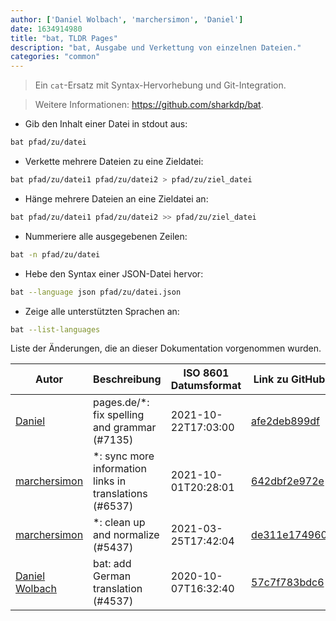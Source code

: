 ```yaml
---
author: ['Daniel Wolbach', 'marchersimon', 'Daniel']
date: 1634914980
title: "bat, TLDR Pages"
description: "bat, Ausgabe und Verkettung von einzelnen Dateien."
categories: "common"
---
```

> Ein `cat`-Ersatz mit Syntax-Hervorhebung und Git-Integration.

> Weitere Informationen: <https://github.com/sharkdp/bat>.

- Gib den Inhalt einer Datei in stdout aus:

```bash
bat pfad/zu/datei
```

- Verkette mehrere Dateien zu eine Zieldatei:

```bash
bat pfad/zu/datei1 pfad/zu/datei2 > pfad/zu/ziel_datei
```

- Hänge mehrere Dateien an eine Zieldatei an:

```bash
bat pfad/zu/datei1 pfad/zu/datei2 >> pfad/zu/ziel_datei
```

- Nummeriere alle ausgegebenen Zeilen:

```bash
bat -n pfad/zu/datei
```

- Hebe den Syntax einer JSON-Datei hervor:

```bash
bat --language json pfad/zu/datei.json
```

- Zeige alle unterstützten Sprachen an:

```bash
bat --list-languages
```
Liste der Änderungen, die an dieser Dokumentation vorgenommen wurden.


Autor | Beschreibung | ISO 8601 Datumsformat | Link zu GitHub
------|-----|-----|-----
[Daniel](mailto:71837281+darmiel@users.noreply.github.com) | pages.de/*: fix spelling and grammar (#7135) | 2021-10-22T17:03:00 | [afe2deb899df](https://github.com/tldr-pages/tldr/commit/afe2deb899df7f1b3252bdd1326e56988568acce)
[marchersimon](mailto:50295997+marchersimon@users.noreply.github.com) | *: sync more information links in translations (#6537) | 2021-10-01T20:28:01 | [642dbf2e972e](https://github.com/tldr-pages/tldr/commit/642dbf2e972e388fab8c84ba3b4685fb862b6454)
[marchersimon](mailto:50295997+marchersimon@users.noreply.github.com) | *: clean up and normalize (#5437) | 2021-03-25T17:42:04 | [de311e174960](https://github.com/tldr-pages/tldr/commit/de311e17496083a7f805793ef228995ecc7e8c97)
[Daniel Wolbach](mailto:daniel.wolbach@mailo.com) | bat: add German translation (#4537) | 2020-10-07T16:32:40 | [57c7f783bdc6](https://github.com/tldr-pages/tldr/commit/57c7f783bdc666084893955767666d1d758b4b83)

